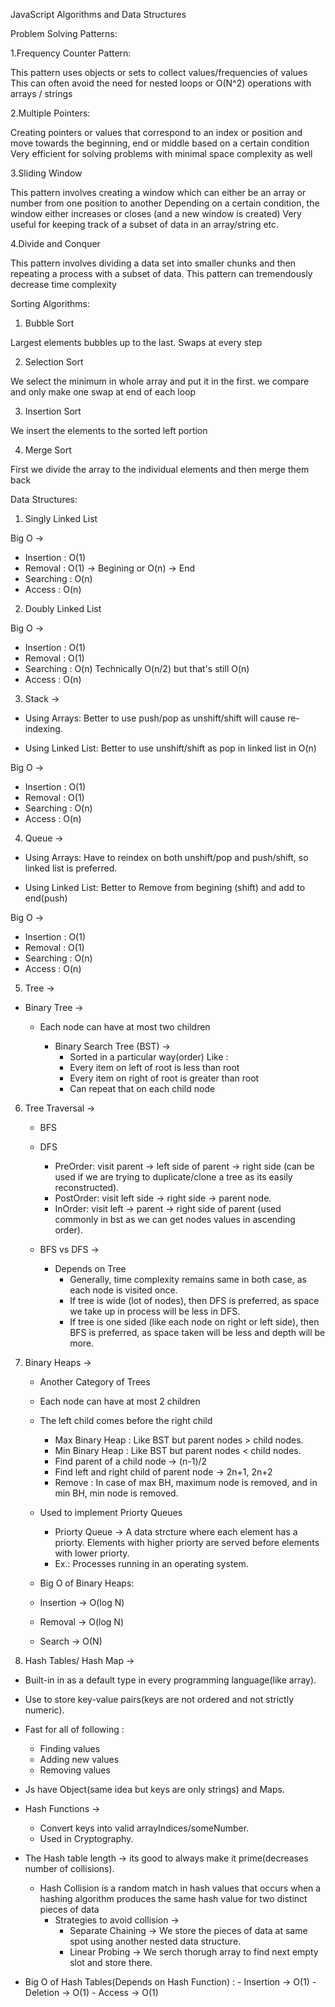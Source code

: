 JavaScript Algorithms and Data Structures

Problem Solving Patterns:

1.Frequency Counter Pattern:

This pattern uses objects or sets to collect values/frequencies of values
This can often avoid the need for nested loops or O(N^2) operations with arrays / strings

2.Multiple Pointers:

Creating pointers or values that correspond to an index or position and move towards the beginning, end or middle based on a certain condition
Very efficient for solving problems with minimal space complexity as well

3.Sliding Window

This pattern involves creating a window which can either be an array or number from one position to another
Depending on a certain condition, the window either increases or closes (and a new window is created)
Very useful for keeping track of a subset of data in an array/string etc.

4.Divide and Conquer

This pattern involves dividing a data set into smaller chunks and then repeating a process with a subset of data.
This pattern can tremendously decrease time complexity

Sorting Algorithms:

1. Bubble Sort

Largest elements bubbles up to the last.
Swaps at every step

2. Selection Sort

We select the minimum in whole array and put it in the first.
we compare and only make one swap at end of each loop

3. Insertion Sort

We insert the elements to the sorted left portion

4. Merge Sort

First we divide the array to the individual elements and then merge them back

Data Structures:

1. Singly Linked List

Big O ->

- Insertion : O(1)
- Removal : O(1) -> Begining or O(n) -> End
- Searching : O(n)
- Access : O(n)

2. Doubly Linked List

Big O ->

- Insertion : O(1)
- Removal : O(1)
- Searching : O(n) Technically O(n/2) but that's still O(n)
- Access : O(n)

3. Stack ->

- Using Arrays: Better to use push/pop as unshift/shift will cause re-indexing.

- Using Linked List: Better to use unshift/shift as pop in linked list in O(n)

Big O ->

- Insertion : O(1)
- Removal : O(1)
- Searching : O(n)
- Access : O(n)

4. Queue ->

- Using Arrays: Have to reindex on both unshift/pop and push/shift, so linked list is preferred.

- Using Linked List: Better to Remove from begining (shift) and add to end(push)

Big O ->

- Insertion : O(1)
- Removal : O(1)
- Searching : O(n)
- Access : O(n)

5. Tree ->

- Binary Tree ->

  - Each node can have at most two children

    - Binary Search Tree (BST) ->
      - Sorted in a particular way(order)
        Like :
      - Every item on left of root is less than root
      - Every item on right of root is greater than root
      - Can repeat that on each child node

6. Tree Traversal ->

   - BFS
   - DFS

     - PreOrder: visit parent -> left side of parent -> right side (can be used if we are trying to duplicate/clone a tree as its easily reconstructed).
     - PostOrder: visit left side -> right side -> parent node.
     - InOrder: visit left -> parent -> right side of parent (used commonly in bst as we can get nodes values in ascending order).

   - BFS vs DFS ->
     - Depends on Tree
       - Generally, time complexity remains same in both case, as each node is visited once.
       - If tree is wide (lot of nodes), then DFS is preferred, as space we take up in process will be less in DFS.
       - If tree is one sided (like each node on right or left side), then BFS is preferred, as space taken will be less and depth will be more.

7. Binary Heaps ->

   - Another Category of Trees
   - Each node can have at most 2 children
   - The left child comes before the right child
     - Max Binary Heap : Like BST but parent nodes > child nodes.
     - Min Binary Heap : Like BST but parent nodes < child nodes.
     - Find parent of a child node -> (n-1)/2
     - Find left and right child of parent node -> 2n+1, 2n+2
     - Remove : In case of max BH, maximum node is removed, and in min BH, min node is removed.
   - Used to implement Priorty Queues
     - Priorty Queue -> A data strcture where each element has a priorty. Elements with higher priorty are    served before elements with lower priorty.
     - Ex.: Processes running in an operating system.

   - Big O of Binary Heaps:
    - Insertion -> O(log N)
    - Removal -> O(log N)
    - Search -> O(N)

8. Hash Tables/ Hash Map -> 

  - Built-in in as a default type in every programming language(like array).
  - Use to store key-value pairs(keys are not ordered and not strictly numeric).
  - Fast for all of following : 
    - Finding values
    - Adding new values
    - Removing values

  - Js have Object(same idea but keys are only strings) and Maps.
  - Hash Functions ->
    - Convert keys into valid arrayIndices/someNumber.
    - Used in Cryptography.
  
  - The Hash table length -> its good to always make it prime(decreases number of collisions).
    - Hash Collision is a random match in hash values that occurs when a hashing algorithm produces the same hash value for two distinct pieces of data
      - Strategies to avoid collision ->
        - Separate Chaining -> We store the pieces of data at same spot using another nested data structure.
        - Linear Probing -> We serch thorugh array to find next empty slot and store there.

   - Big O of Hash Tables(Depends on Hash Function) :
    - Insertion -> O(1)
    - Deletion -> O(1)
    - Access -> O(1)